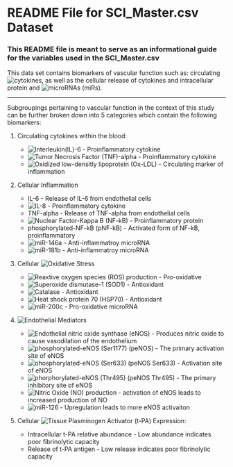 #  README File for SCI_Master.csv Dataset

### This README file is meant to serve as an informational guide for the variables used in the SCI_Master.csv

This data set contains biomarkers of vascular function such as: circulating ![cytokines](https://en.wikipedia.org/wiki/Cytokine), as well as the cellular release of cytokines and intracellular protein and ![microRNAs (miRs)](https://en.wikipedia.org/wiki/MicroRNA).  

<hr>

Subgroupings pertaining to vascular function in the context of this study can be further broken down into 5 categories which contain the following biomarkers:

1. Circulating cytokines within the blood:
    * ![Interleukin(IL)-6](https://en.wikipedia.org/wiki/Interleukin_6) - Proinflammatory cytokine
    * ![Tumor Necrosis Factor (TNF)-alpha](https://en.wikipedia.org/wiki/Tumor_necrosis_factor_alpha) - Proinflammatory cytokine
    * ![Oxidized low-densitly lipoprotein (Ox-LDL)](https://www.ncbi.nlm.nih.gov/pmc/articles/PMC3315351/) - Circulating marker of inflammation 
    
2. Cellular Inflammation 
    * IL-6 - Release of IL-6 from endothelial cells 
    * ![IL-8](https://en.wikipedia.org/wiki/Interleukin_8) - Proinflammatory cytokine 
    * TNF-alpha - Release of TNF-alpha from endothelial cells
    * ![Nuclear Factor-Kappa B (NF-kB)](https://en.wikipedia.org/wiki/NF-%CE%BAB) - Proinflammatory protein 
    * phosphorylated-NF-kB (pNF-kB) - Activated form of NF-kB, proinflammatory 
    * ![miR-146a](https://en.wikipedia.org/wiki/MiR-146) - Anti-inflammatroy microRNA
    * ![miR-181b](https://www.ncbi.nlm.nih.gov/pmc/articles/PMC4578103/) - Anti-inflammatroy microRNA
    
3. Cellular ![Oxidative Stress](https://en.wikipedia.org/wiki/Oxidative_stress)
    * ![Reaxtive oxygen species (ROS)](https://en.wikipedia.org/wiki/Reactive_oxygen_species) production - Pro-oxidative 
    * ![Superoxide dismutase-1 (SOD1)](https://en.wikipedia.org/wiki/SOD1) - Antioxidant 
    * ![Catalase](https://en.wikipedia.org/wiki/Catalase) - Antioxidant 
    * ![Heat shock protein 70 (HSP70)](https://pubmed.ncbi.nlm.nih.gov/22399716/) - Antioxidant 
    * ![miR-200c](https://pubmed.ncbi.nlm.nih.gov/21527937/) - Pro-oxidative microRNA

    
4. ![Endothelial Mediators](https://www.ncbi.nlm.nih.gov/pmc/articles/PMC4410282/)
    * ![Endothelial nitric oxide synthase (eNOS)](https://en.wikipedia.org/wiki/Endothelial_NOS) - Produces nitric oxide to cause vasodilation of the endothelium 
    * ![phosphorylated-eNOS (Ser1177) (peNOS)](https://www.ncbi.nlm.nih.gov/pmc/articles/PMC2556006/) - The primary activation site of eNOS 
    * ![ohosphorylated-eNOS (Ser633) (peNOS Ser633)](https://www.ahajournals.org/doi/full/10.1161/circresaha.108.187567) - Activation site of eNOS
    * ![phorphorylated-eNOS (Thr495) (peNOS Thr495)](https://pubmed.ncbi.nlm.nih.gov/24008236/) - The primary inhibitory site of eNOS 
    * ![Nitric Oxide (NO)](https://academic.oup.com/clinchem/article/44/8/1809/5642891) production - activation of eNOS leads to increased production of NO 
    * ![miR-126](https://en.wikipedia.org/wiki/Mir-126) - Upregulation leads to more eNOS activaiton
    
5. Cellular ![Tissue Plasminogen Activator (t-PA)](https://en.wikipedia.org/wiki/Tissue_plasminogen_activator) Expression:
    * Intracellular t-PA relative abundance - Low abundance indicates poor fibrinolytic capacity 
    * Release of t-PA antigen - Low release indicates poor fibrinolytic capacity 
    


